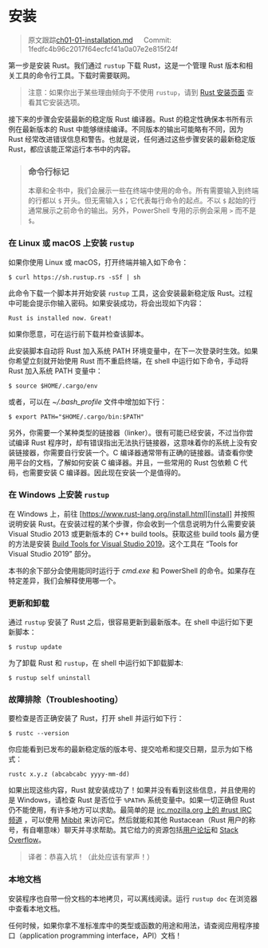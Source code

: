 # 安装

> 原文跟踪[ch01-01-installation.md](https://github.com/rust-lang/book/blob/master/src/ch01-01-installation.md) &emsp; Commit: 1fedfc4b96c2017f64ecfcf41a0a07e2e815f24f

第一步是安装 Rust。我们通过 `rustup` 下载 Rust，这是一个管理 Rust 版本和相关工具的命令行工具。下载时需要联网。

> 注意：如果你出于某些理由倾向于不使用 `rustup`，请到 [Rust 安装页面](https://www.rust-lang.org/install.html) 查看其它安装选项。

接下来的步骤会安装最新的稳定版 Rust 编译器。Rust 的稳定性确保本书所有示例在最新版本的 Rust 中能够继续编译。不同版本的输出可能略有不同，因为 Rust 经常改进错误信息和警告。也就是说，任何通过这些步骤安装的最新稳定版 Rust，都应该能正常运行本书中的内容。

> ### 命令行标记
>
> 本章和全书中，我们会展示一些在终端中使用的命令。所有需要输入到终端的行都以 `$` 开头。但无需输入`$`；它代表每行命令的起点。不以 `$` 起始的行通常展示之前命令的输出。另外，PowerShell 专用的示例会采用 `>` 而不是 `$`。

### 在 Linux 或 macOS 上安装 `rustup`

如果你使用 Linux 或 macOS，打开终端并输入如下命令：

```text
$ curl https://sh.rustup.rs -sSf | sh
```

此命令下载一个脚本并开始安装 `rustup` 工具，这会安装最新稳定版 Rust。过程中可能会提示你输入密码。如果安装成功，将会出现如下内容：

```text
Rust is installed now. Great!
```

如果你愿意，可在运行前下载并检查该脚本。

此安装脚本自动将 Rust 加入系统 PATH 环境变量中，在下一次登录时生效。如果你希望立刻就开始使用 Rust 而不重启终端，在 shell 中运行如下命令，手动将 Rust 加入系统 PATH 变量中：

```text
$ source $HOME/.cargo/env
```

或者，可以在 *~/.bash_profile* 文件中增加如下行：

```text
$ export PATH="$HOME/.cargo/bin:$PATH"
```

另外，你需要一个某种类型的链接器（linker）。很有可能已经安装，不过当你尝试编译 Rust 程序时，却有错误指出无法执行链接器，这意味着你的系统上没有安装链接器，你需要自行安装一个。C 编译器通常带有正确的链接器。请查看你使用平台的文档，了解如何安装 C 编译器。并且，一些常用的 Rust 包依赖 C 代码，也需要安装 C 编译器。因此现在安装一个是值得的。

### 在 Windows 上安装 `rustup`

在 Windows 上，前往 [https://www.rust-lang.org/install.html][install] 并按照说明安装 Rust。在安装过程的某个步骤，你会收到一个信息说明为什么需要安装 Visual Studio 2013 或更新版本的 C++ build tools。获取这些 build tools 最方便的方法是安装 [Build Tools for Visual Studio 2019][visualstudio]。这个工具在 “Tools for Visual Studio 2019” 部分。

[install]: https://www.rust-lang.org/install.html
[visualstudio]: https://www.visualstudio.com/downloads/

本书的余下部分会使用能同时运行于 *cmd.exe* 和 PowerShell 的命令。如果存在特定差异，我们会解释使用哪一个。

### 更新和卸载

通过 `rustup` 安装了 Rust 之后，很容易更新到最新版本。在 shell 中运行如下更新脚本：

```text
$ rustup update
```

为了卸载 Rust 和 `rustup`，在 shell 中运行如下卸载脚本:

```text
$ rustup self uninstall
```

### 故障排除（Troubleshooting）

要检查是否正确安装了 Rust，打开 shell 并运行如下行：

```text
$ rustc --version
```

你应能看到已发布的最新稳定版的版本号、提交哈希和提交日期，显示为如下格式：

```text
rustc x.y.z (abcabcabc yyyy-mm-dd)
```

如果出现这些内容，Rust 就安装成功了！如果并没有看到这些信息，并且使用的是 Windows，请检查 Rust 是否位于 `%PATH%` 系统变量中。如果一切正确但 Rust 仍不能使用，有许多地方可以求助。最简单的是 [irc.mozilla.org 上的 #rust IRC 频道][irc]<!-- ignore --> ，可以使用 [Mibbit][mibbit] 来访问它。然后就能和其他 Rustacean（Rust 用户的称号，有自嘲意味）聊天并寻求帮助。其它给力的资源包括[用户论坛][users]和 [Stack Overflow][stackoverflow]。

[irc]: irc://irc.mozilla.org/#rust
[mibbit]: http://chat.mibbit.com/?server=irc.mozilla.org&channel=%23rust
[users]: https://users.rust-lang.org/
[stackoverflow]: http://stackoverflow.com/questions/tagged/rust

> 译者：恭喜入坑！（此处应该有掌声！）

### 本地文档

安装程序也自带一份文档的本地拷贝，可以离线阅读。运行 `rustup doc` 在浏览器中查看本地文档。

任何时候，如果你拿不准标准库中的类型或函数的用途和用法，请查阅应用程序接口（application programming interface，API）文档！
